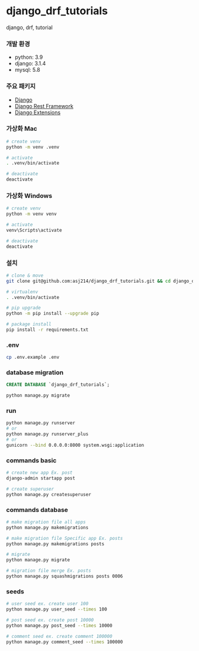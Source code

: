 # django_drf_tutorials  
django, drf, tutorial

### 개발 환경  
- python: 3.9
- django: 3.1.4
- mysql: 5.8

### 주요 패키지  
- [Django](https://docs.djangoproject.com/ko/3.1/intro/)
- [Django Rest Framework](https://www.django-rest-framework.org/)
- [Django Extensions](https://django-extensions.readthedocs.io/en/latest/)


### 가상화 Mac  
```sh
# create venv
python -m venv .venv

# activate
. .venv/bin/activate

# deactivate
deactivate
```

### 가상화 Windows  
```sh
# create venv
python -m venv venv

# activate
venv\Scripts\activate

# deactivate
deactivate
```

### 설치  
```sh
# clone & move
git clone git@github.com:asj214/django_drf_tutorials.git && cd django_drf_tutorials

# virtualenv
. .venv/bin/activate

# pip upgrade
python -m pip install --upgrade pip

# package install
pip install -r requirements.txt
```

### .env 
```sh
cp .env.example .env
```

### database migration  
```sql
CREATE DATABASE `django_drf_tutorials`;
```
```sh
python manage.py migrate
```

### run  
```sh
python manage.py runserver
# or
python manage.py runserver_plus
# or
gunicorn --bind 0.0.0.0:8000 system.wsgi:application
```

### commands basic  
```sh
# create new app Ex. post
django-admin startapp post

# create superuser
python manage.py createsuperuser
```

### commands database  
```sh
# make migration file all apps
python manage.py makemigrations

# make migration file Specific app Ex. posts
python manage.py makemigrations posts

# migrate
python manage.py migrate

# migration file merge Ex. posts
python manage.py squashmigrations posts 0006
```

### seeds  
```sh
# user seed ex. create user 100
python manage.py user_seed --times 100

# post seed ex. create post 10000
python manage.py post_seed --times 10000

# comment seed ex. create comment 100000
python manage.py comment_seed --times 100000
```

